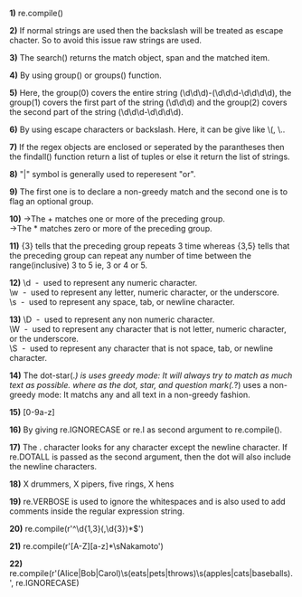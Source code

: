 **1)**
re.compile()

**2)**
If normal strings are used then the backslash will be treated as escape chacter. So to 
avoid this issue raw strings are used.

**3)**
The search() returns the match object, span and the matched item.

**4)**
By using group() or groups() function.

**5)**
Here, the group(0) covers the entire string (\d\d\d)-(\d\d\d-\d\d\d\d), the group(1) covers
the first part of the string (\d\d\d) and the group(2) covers the second part of the string
(\d\d\d-\d\d\d\d).

**6)**
By using escape characters or backslash. Here, it can be give like \\(, \\..

**7)**
If the regex objects are enclosed or seperated by the parantheses then the findall() 
function return a list of tuples or else it return the list of strings.

**8)**
"|" symbol is generally used to reperesent "or".

**9)**
The first one is to declare a non-greedy match and the second one is to flag an optional 
group.

**10)**
→The + matches one or more of the preceding group.\
→The * matches zero or more of the preceding group.

**11)**
{3} tells that the preceding group repeats 3 time whereas {3,5} tells that the preceding
group can repeat any number of time between the range(inclusive) 3 to 5 ie, 3 or 4 or 5.

**12)**
\d&nbsp; -&nbsp; used to represent any numeric character.\
\w&nbsp; -&nbsp; used to represent any letter, numeric character, or the underscore.\
\s&nbsp; -&nbsp; used to represent any space, tab, or newline character.

**13)**
\D&nbsp; -&nbsp; used to represent any non numeric character.\
\W&nbsp; -&nbsp; used to represent any character that is not
 letter, numeric character, or the underscore.\
\S&nbsp; -&nbsp; used to represent any character that is not space, tab, or newline character.

**14)**
The dot-star(.*) is uses greedy mode: It will always try to match as much text as possible. 
where as the dot, star, and question mark(.*?) uses a non-greedy mode: It matchs any and all text in a non-greedy 
fashion. 

**15)**
[0-9a-z]

**16)**
By giving re.IGNORECASE or re.I as second argument to re.compile().

**17)**
The . character looks for any character except the newline character. If re.DOTALL is passed
 as the second argument, then the dot will also include the newline characters.

**18)**
X drummers, X pipers, five rings, X hens

**19)**
re.VERBOSE is used to ignore the whitespaces and is also used to add comments inside the 
regular expression string.

**20)**
re.compile(r'^\d{1,3}(,\d{3})*$')

**21)**
re.compile(r'[A-Z][a-z]*\sNakamoto')

**22)**
re.compile(r'(Alice|Bob|Carol)\s(eats|pets|throws)\s(apples|cats|baseballs)\.', 
re.IGNORECASE)